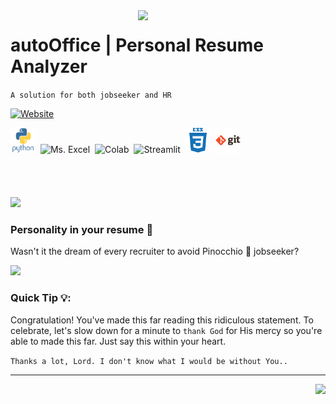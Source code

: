<a href="#">
  <img align="right" src="https://media.giphy.com/media/xUPJPu0N1b8DMTA5oc/giphy.gif" width=300>
</a>

# autoOffice | Personal Resume Analyzer
`A solution for both jobseeker and HR`

[![Website](https://img.shields.io/website?label=live-demo&style=for-the-badge&url=https%3A%2F%2Frichapurba.github.io)](https://richapurba.github.io)


<div>
  <img src="https://github.com/devicons/devicon/blob/master/icons/python/python-original-wordmark.svg" title="Python" alt="Python" width="40" height="40"/>&nbsp;
  <img src="https://upload.wikimedia.org/wikipedia/commons/7/73/Microsoft_Excel_2013-2019_logo.svg" title="Ms. Excel" alt="Ms. Excel" width="40" height="40"/>&nbsp;
  <img src="https://upload.wikimedia.org/wikipedia/commons/d/d0/Google_Colaboratory_SVG_Logo.svg" title="Colab" alt="Colab" width="40" height="40"/>&nbsp;
  <img src="https://upload.wikimedia.org/wikipedia/commons/7/77/Streamlit-logo-primary-colormark-darktext.png" title="Streamlit" alt="Streamlit" width="40" height="40"/>&nbsp;
  <img src="https://github.com/devicons/devicon/blob/master/icons/css3/css3-plain-wordmark.svg"  title="CSS3" alt="CSS" width="40" height="40"/>&nbsp;
  <img src="https://github.com/devicons/devicon/blob/master/icons/git/git-original-wordmark.svg" title="Git" **alt="Git" width="40" height="40"/>
</div>


<br>
<br>
<br>
<br>

<a href="#">
  <img src="https://media.giphy.com/media/XBKgBeVjgDCJ87k4LY/giphy.gif" width=200>
</a>


### Personality in your resume 🥸

Wasn't it the dream of every recruiter to avoid Pinocchio 🤥 jobseeker?

<a href="#">
  <img src="https://media.giphy.com/media/Gty6GOHlBnxQAKs8Ha/giphy.gif" width=200>
</a>











### Quick Tip 💡:
Congratulation! You've made this far reading this ridiculous statement. To celebrate, let's slow down for a minute to `thank God` for His mercy so you're able to made this far. Just say this within your heart.

`Thanks a lot, Lord. I don't know what I would be without You..`

---

<div id="footer" align="right">
    <img src="https://media.giphy.com/media/3o6ZsXikiLlqSYu77y/giphy.gif" width="200"/>
</div>
